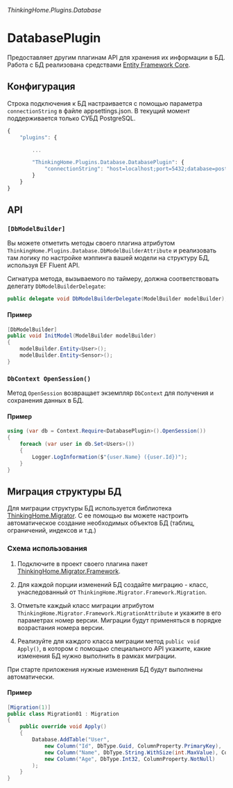 *ThinkingHome.Plugins.Database*

# DatabasePlugin

Предоставляет другим плагинам API для хранения их информации в БД. Работа с БД реализована средствами [Entity Framework Core](https://docs.microsoft.com/en-us/ef/core).

## Конфигурация

Строка подключения к БД настраивается с помощью параметра `connectionString` в файле appsettings.json.
В текущий момент поддерживается только СУБД PostgreSQL.

```js
{
    "plugins": {

        ...

        "ThinkingHome.Plugins.Database.DatabasePlugin": {
            "connectionString": "host=localhost;port=5432;database=postgres;user name=postgres;password=123"
        }
    }
}
```

## API

### `[DbModelBuilder]`

Вы можете отметить методы своего плагина атрибутом `ThinkingHome.Plugins.Database.DbModelBuilderAttribute` и реализовать там логику по настройке мэппинга вашей модели на структуру БД, используя EF Fluent API.

Сигнатура метода, вызываемого по таймеру, должна соответствовать делегату `DbModelBuilderDelegate`:

```csharp
public delegate void DbModelBuilderDelegate(ModelBuilder modelBuilder);
```

#### Пример

```csharp
[DbModelBuilder]
public void InitModel(ModelBuilder modelBuilder)
{
    modelBuilder.Entity<User>();
    modelBuilder.Entity<Sensor>();
}
```

### `DbContext OpenSession()`

Метод `OpenSession` возвращает экземпляр `DbContext` для получения и сохранения данных в БД.

#### Пример

```csharp
using (var db = Context.Require<DatabasePlugin>().OpenSession())
{
    foreach (var user in db.Set<Users>())
    {
        Logger.LogInformation($"{user.Name} ({user.Id})");
    }
}

```

## Миграция структуры БД

Для миграции структуры БД используется библиотека [ThinkingHome.Migrator](https://github.com/thinking-home/migrator).
С ее помощью вы можете настроить автоматическое создание необходимых объектов БД (таблиц, ограничений, индексов и т.д.)

### Схема использования

1. Подключите в проект своего плагина пакет [ThinkingHome.Migrator.Framework](https://www.nuget.org/packages/ThinkingHome.Migrator.Framework).

1. Для каждой порции изменений БД создайте миграцию - класс, унаследованный от `ThinkingHome.Migrator.Framework.Migration`.

1. Отметьте каждый класс миграции атрибутом `ThinkingHome.Migrator.Framework.MigrationAttribute` и укажите в его параметрах номер версии. Миграции будут применяться в порядке возрастания номера версии.

1. Реализуйте для каждого класса миграции метод `public void Apply()`, в котором с помощью специального API укажите, какие изменения БД нужно выполнить в рамках миграции.

При старте приложения нужные изменения БД будут выполнены автоматически.

#### Пример

```csharp
[Migration(1)]
public class Migration01 : Migration
{
    public override void Apply()
    {
        Database.AddTable("User",
            new Column("Id", DbType.Guid, ColumnProperty.PrimaryKey),
            new Column("Name", DbType.String.WithSize(int.MaxValue), ColumnProperty.NotNull),
            new Column("Age", DbType.Int32, ColumnProperty.NotNull)
        );
    }
}
```
